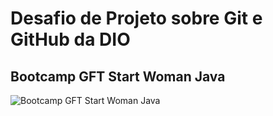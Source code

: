 # Desafio de Projeto sobre Git e GitHub da DIO

## Bootcamp GFT Start Woman Java

![Bootcamp GFT Start Woman Java](https://hermes.digitalinnovation.one/files/assets/7948fd3a-76bb-475c-a91d-01cce4a2a842.png)
